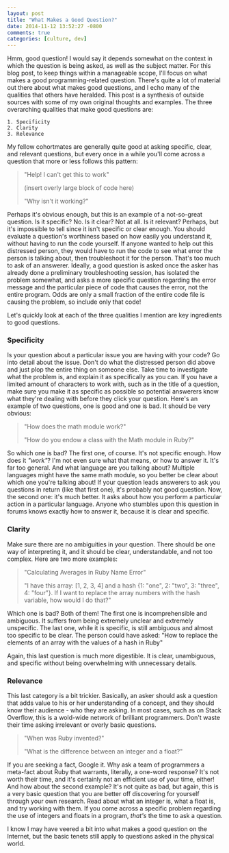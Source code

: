 ```yaml
---
layout: post
title: "What Makes a Good Question?"
date: 2014-11-12 13:52:27 -0800
comments: true
categories: [culture, dev]
---
```


Hmm, good question! I would say it depends somewhat on the context in which the question is being asked, as well as the subject matter. For this blog post, to keep things within a manageable scope, I'll focus on what makes a good programming-related question. There's quite a lot of material out there about what makes good questions, and I echo many of the qualities that others have heralded. This post is a synthesis of outside sources with some of my own original thoughts and examples. The three overarching qualities that make good questions are:

    1. Specificity
    2. Clarity
    3. Relevance

My fellow cohortmates are generally quite good at asking specific, clear, and relevant questions, but every once in a while you'll come across a question that more or less follows this pattern:

> "Help! I can't get this to work"
>
> (insert overly large block of code here)
>
> "Why isn't it working?"

Perhaps it's obvious enough, but this is an example of a not-so-great question. Is it specific? No. Is it clear? Not at all. Is it relevant? Perhaps, but it's impossible to tell since it isn't specific or clear enough. You should evaluate a question's worthiness based on how easily you understand it, without having to run the code yourself. If anyone wanted to help out this distressed person, they would have to run the code to see what error the person is talking about, then troubleshoot it for the person. That's too much to ask of an answerer. Ideally, a good question is asked once the asker has already done a preliminary troubleshooting session, has isolated the problem somewhat, and asks a more specific question regarding the error message and the particular piece of code that causes the error, not the entire program. Odds are only a small fraction of the entire code file is causing the problem, so include only that code!

Let's quickly look at each of the three qualities I mention are key ingredients to good questions.

### Specificity

Is your question about a particular issue you are having with your code? Go into detail about the issue. Don't do what the distressed person did above and just plop the entire thing on someone else. Take time to investigate what the problem is, and explain it as specifically as you can. If you have a limited amount of characters to work with, such as in the title of a question, make sure you make it as specific as possible so potential answerers know what they're dealing with before they click your question. Here's an example of two questions, one is good and one is bad. It should be very obvious:


> "How does the math module work?"
>
> "How do you endow a class with the Math module in Ruby?"

So which one is bad? The first one, of course. It's not specific enough. How does it *"work"*? I'm not even sure what that means, or how to answer it. It's far too general. And what language are you talking about? Multiple languages might have the same math module, so you better be clear about which one you're talking about! If your question leads answerers to ask you questions in return (like that first one), it's probably not good question. Now, the second one: it's much better. It asks about how you perform a particular action in a particular language. Anyone who stumbles upon this question in forums knows exactly how to answer it, because it is clear and specific.

### Clarity

Make sure there are no ambiguities in your question. There should be one way of interpreting it, and it should be clear, understandable, and not too complex. Here are two more examples:

> "Calculating Averages in Ruby Name Error"
>
> "I have this array: [1, 2, 3, 4] and a hash {1: "one", 2: "two", 3: "three", 4: "four"}. If I want to replace the array numbers with the hash variable, how would I do that?"

Which one is bad? Both of them! The first one is incomprehensible and ambiguous. It suffers from being extremely unclear and extremely unspecific. The last one, while it is specific, is still ambiguous and almost too specific to be clear. The person could have asked: "How to replace the elements of an array with the values of a hash in Ruby"

Again, this last question is much more digestible. It is clear, unambiguous, and specific without being overwhelming with unnecessary details.

### Relevance

This last category is a bit trickier. Basically, an asker should ask a question that adds value to his or her understanding of a concept, and they should know their audience - who they are asking. In most cases, such as on Stack Overflow, this is a wold-wide network of brilliant programmers. Don't waste their time asking irrelevant or overly basic questions.

> "When was Ruby invented?"
>
> "What is the difference between an integer and a float?"

If you are seeking a fact, Google it. Why ask a team of programmers a meta-fact about Ruby that warrants, literally, a one-word response? It's not worth their time, and it's certainly not an efficient use of your time, either! And how about the second example? It's not quite as bad, but again, this is a very basic question that you are better off discovering for yourself through your own research. Read about what an integer is, what a float is, and try working with them. If you come across a specific problem regarding the use of integers and floats in a program, *that's* the time to ask a question.


I know I may have veered a bit into what makes a good question on the Internet, but the basic tenets still apply to questions asked in the physical world.

